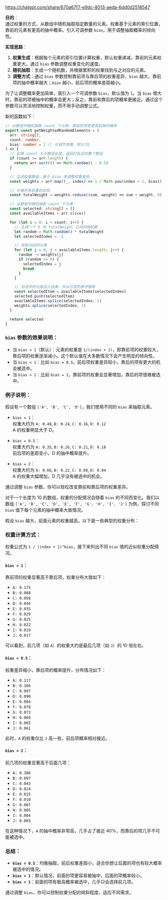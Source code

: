 https://chatgpt.com/share/670a67f7-e9dc-8013-aeda-6dd0d2518547

**目的**：  
通过权重的方式，从数组中随机抽取指定数量的元素。权重基于元素的索引位置，靠前的元素有更高的抽中概率。引入可调参数 `bias`，用于调整抽取概率的倾向性。

**实现思路**：  
1. **权重生成**：根据每个元素的索引位置计算权重，默认权重递减，靠前的元素权重更大。通过 `bias` 参数调整权重变化的速度。
2. **随机抽取**：生成一个随机数，并根据累积的权重找到与之对应的元素。
3. **调整方式**：通过 `bias` 参数控制靠前项与靠后项的权重差异，`bias` 越大，靠前项的抽中概率越大；`bias` 越小，前后项的概率差距越小。

为了让调整概率更加简单，我引入一个可调参数 `bias`，默认值为 `1`。当 `bias` 增大时，靠前的项被抽中的概率会更大；反之，靠前和靠后的项概率更接近。通过这个参数可以灵活地控制权重，而不用手动调整公式。

新的函数如下：

```typescript
// 从数组中随机抽取 count 个元素，靠前的项有更高的抽中概率
export const getWeightedRandomElements = (
  arr: string[],
  count: number,
  bias: number = 1 // 可调节参数，默认为1
) => {
  // 如果 count 大于数组长度，返回打乱后的整个数组
  if (count >= arr.length) {
    return arr.sort(() => Math.random() - 0.5)
  }

  // 生成权重数组，基于 bias 来调整权重差异
  const weights = arr.map((_, index) => 1 / Math.pow(index + 1, bias))

  // 计算所有权重的总和
  const totalWeight = weights.reduce((sum, weight) => sum + weight, 0)

  // 从数组中随机抽取 count 个元素
  const selected: string[] = []
  const availableItems = arr.slice()

  for (let i = 0; i < count; i++) {
    // 生成一个 0 到 totalWeight 之间的随机数
    let random = Math.random() * totalWeight
    let selectedIndex = -1

    // 找到对应的元素
    for (let j = 0; j < availableItems.length; j++) {
      random -= weights[j]
      if (random <= 0) {
        selectedIndex = j
        break
      }
    }

    // 将选中的元素加入结果，并从可选列表中移除
    const selectedItem = availableItems[selectedIndex]
    selected.push(selectedItem)
    availableItems.splice(selectedIndex, 1)
    weights.splice(selectedIndex, 1)
  }

  return selected
}
```

### `bias` 参数的效果说明：
- 当 `bias = 1`（默认）：元素的权重是 `1/(index + 1)`，即靠前项的权重较大，靠后项的权重逐渐减小。这个默认值在大多数情况下会产生明显的倾向性。
- 当 `bias < 1`：比如 `bias = 0.5`，前后项权重差异较小，靠后的项有更大的机会被选中。
- 当 `bias > 1`：比如 `bias = 2`，靠前项的权重会显著增加，靠后的项很难被选中。

### 例子说明：
假设有一个数组 `['A', 'B', 'C', 'D']`，我们使用不同的 `bias` 来抽取元素。

- `bias = 1`：  
  权重大约为 `A: 0.48`, `B: 0.24`, `C: 0.16`, `D: 0.12`  
  A 的权重明显大于 D。

- `bias = 0.5`：  
  权重大约为 `A: 0.35`, `B: 0.26`, `C: 0.21`, `D: 0.18`  
  前后项的差距变小，D 的抽中概率提升。

- `bias = 2`：  
  权重大约为 `A: 0.66`, `B: 0.22`, `C: 0.08`, `D: 0.04`  
  A 的权重大幅增加，D 几乎没有被选中的机会。

通过调整 `bias` 参数，你可以轻松改变靠前和靠后项的权重差异。


对于一个长度为 10 的数组，权重的分配情况会随着 `bias` 的不同而变化。我们以数组 `['A', 'B', 'C', 'D', 'E', 'F', 'G', 'H', 'I', 'J']` 为例，探讨不同 `bias` 值下每个元素的抽中概率大致情况。

假设 `bias` 越大，前面元素的权重越高，以下是一些典型的权重分布：

### 权重计算方式：
权重公式为 `1 / (index + 1)^bias`，接下来列出不同 `bias` 值的近似权重分配情况。

#### `bias = 1`：
靠前项的权重显著高于靠后项，权重分布大致如下：
- `A: 0.175`
- `B: 0.088`
- `C: 0.058`
- `D: 0.044`
- `E: 0.035`
- `F: 0.029`
- `G: 0.025`
- `H: 0.022`
- `I: 0.019`
- `J: 0.017`

可以看到，前几项（如 `A`）的权重大约是最后几项（如 `J`）的 10 倍左右。

#### `bias = 0.5`：
权重差异缩小，靠后项的概率提升，分布情况如下：
- `A: 0.117`
- `B: 0.106`
- `C: 0.097`
- `D: 0.090`
- `E: 0.084`
- `F: 0.078`
- `G: 0.073`
- `H: 0.069`
- `I: 0.065`
- `J: 0.061`

此时，`A` 的权重仅比 `J` 高一些，前后项概率相对接近。

#### `bias = 2`：
前几项的权重显著高于后面几项：
- `A: 0.386`
- `B: 0.097`
- `C: 0.043`
- `D: 0.024`
- `E: 0.015`
- `F: 0.010`
- `G: 0.007`
- `H: 0.005`
- `I: 0.004`
- `J: 0.003`

在这种情况下，`A` 的抽中概率非常高，几乎占了接近 40%，而靠后的项几乎不可能被选中。

### 总结：
- **`bias = 0.5`**：均衡抽取，前后权重差距小，适合你想让后面的项也有较大概率被选中的情况。
- **`bias = 1`**：默认情况，前面的项更容易被抽中，后面的项概率较小。
- **`bias = 2`**：前面的项有极高概率被选中，几乎只会选择前几项。

通过调整 `bias`，你可以控制权重分配的倾斜程度，适应不同需求。